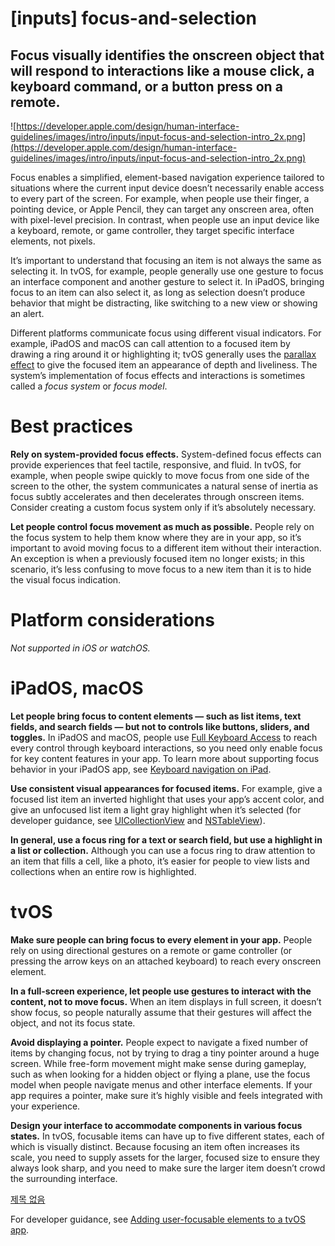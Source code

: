 # **[inputs] focus-and-selection**

## Focus visually identifies the onscreen object that will respond to interactions like a mouse click, a keyboard command, or a button press on a remote.

![https://developer.apple.com/design/human-interface-guidelines/images/intro/inputs/input-focus-and-selection-intro_2x.png](https://developer.apple.com/design/human-interface-guidelines/images/intro/inputs/input-focus-and-selection-intro_2x.png)

Focus enables a simplified, element-based navigation experience tailored to situations where the current input device doesn’t necessarily enable access to every part of the screen. For example, when people use their finger, a pointing device, or Apple Pencil, they can target any onscreen area, often with pixel-level precision. In contrast, when people use an input device like a keyboard, remote, or game controller, they target specific interface elements, not pixels.

It’s important to understand that focusing an item is not always the same as selecting it. In tvOS, for example, people generally use one gesture to focus an interface component and another gesture to select it. In iPadOS, bringing focus to an item can also select it, as long as selection doesn’t produce behavior that might be distracting, like switching to a new view or showing an alert.

Different platforms communicate focus using different visual indicators. For example, iPadOS and macOS can call attention to a focused item by drawing a ring around it or highlighting it; tvOS generally uses the [parallax effect](https://developer.apple.com/design/human-interface-guidelines/foundations/images#parallax-effect) to give the focused item an appearance of depth and liveliness. The system’s implementation of focus effects and interactions is sometimes called a *focus system* or *focus model*.

# **Best practices**

**Rely on system-provided focus effects.** System-defined focus effects can provide experiences that feel tactile, responsive, and fluid. In tvOS, for example, when people swipe quickly to move focus from one side of the screen to the other, the system communicates a natural sense of inertia as focus subtly accelerates and then decelerates through onscreen items. Consider creating a custom focus system only if it’s absolutely necessary.

**Let people control focus movement as much as possible.** People rely on the focus system to help them know where they are in your app, so it’s important to avoid moving focus to a different item without their interaction. An exception is when a previously focused item no longer exists; in this scenario, it’s less confusing to move focus to a new item than it is to hide the visual focus indication.

# **Platform considerations**

*Not supported in iOS or watchOS.*

# **iPadOS, macOS**

**Let people bring focus to content elements — such as list items, text fields, and search fields — but not to controls like buttons, sliders, and toggles.** In iPadOS and macOS, people use [Full Keyboard Access](https://support.apple.com/en-mn/guide/mac-help/mchlc06d1059/mac) to reach every control through keyboard interactions, so you need only enable focus for key content features in your app. To learn more about supporting focus behavior in your iPadOS app, see [Keyboard navigation on iPad](https://developer.apple.com/design/human-interface-guidelines/inputs/keyboards/#keyboard-navigation-on-ipad).

**Use consistent visual appearances for focused items.** For example, give a focused list item an inverted highlight that uses your app’s accent color, and give an unfocused list item a light gray highlight when it’s selected (for developer guidance, see [UICollectionView](https://developer.apple.com/documentation/uikit/uicollectionview/) and [NSTableView](https://developer.apple.com/documentation/appkit/nstableview/)).

**In general, use a focus ring for a text or search field, but use a highlight in a list or collection.** Although you can use a focus ring to draw attention to an item that fills a cell, like a photo, it’s easier for people to view lists and collections when an entire row is highlighted.

# **tvOS**

**Make sure people can bring focus to every element in your app.** People rely on using directional gestures on a remote or game controller (or pressing the arrow keys on an attached keyboard) to reach every onscreen element.

**In a full-screen experience, let people use gestures to interact with the content, not to move focus.** When an item displays in full screen, it doesn’t show focus, so people naturally assume that their gestures will affect the object, and not its focus state.

**Avoid displaying a pointer.** People expect to navigate a fixed number of items by changing focus, not by trying to drag a tiny pointer around a huge screen. While free-form movement might make sense during gameplay, such as when looking for a hidden object or flying a plane, use the focus model when people navigate menus and other interface elements. If your app requires a pointer, make sure it’s highly visible and feels integrated with your experience.

**Design your interface to accommodate components in various focus states.** In tvOS, focusable items can have up to five different states, each of which is visually distinct. Because focusing an item often increases its scale, you need to supply assets for the larger, focused size to ensure they always look sharp, and you need to make sure the larger item doesn’t crowd the surrounding interface.

[제목 없음](https://www.notion.so/d25c90a1a9c04fe89fe42b1eefc88408)

For developer guidance, see [Adding user-focusable elements to a tvOS app](https://developer.apple.com/documentation/uikit/focus-based_navigation/adding_user-focusable_elements_to_a_tvos_app).